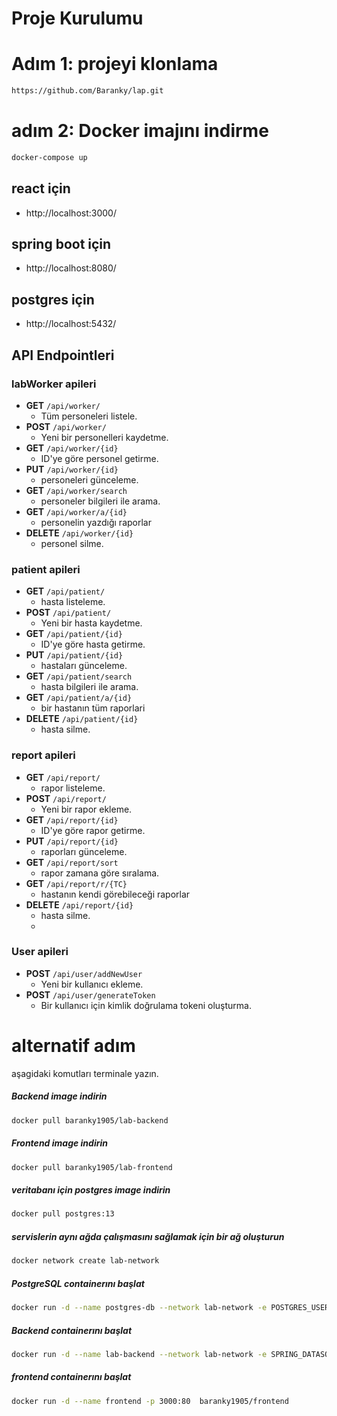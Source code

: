 # Proje Kurulumu

# Adım 1: projeyi klonlama
```bash
https://github.com/Baranky/lap.git
````
# adım 2: Docker imajını indirme

```bash
docker-compose up
````
## react için
- http://localhost:3000/
## spring boot için
- http://localhost:8080/
## postgres için
- http://localhost:5432/


## API Endpointleri

### labWorker apileri

- **GET** `/api/worker/`
    -  Tüm personeleri listele.
- **POST** `/api/worker/`
    -  Yeni bir personelleri kaydetme.
- **GET** `/api/worker/{id}`
    - ID'ye göre personel getirme.
- **PUT** `/api/worker/{id}`
    - personeleri günceleme.
- **GET** `/api/worker/search`
  - personeler bilgileri ile arama.
- **GET** `/api/worker/a/{id}`
    - personelin yazdığı raporlar
- **DELETE** `/api/worker/{id}`
    - personel silme.

### patient apileri

- **GET** `/api/patient/`
  - hasta listeleme.
- **POST** `/api/patient/`
    -  Yeni bir hasta kaydetme.
- **GET** `/api/patient/{id}`
    - ID'ye göre hasta getirme.
- **PUT** `/api/patient/{id}`
    - hastaları günceleme.
- **GET** `/api/patient/search`
    - hasta bilgileri ile arama.
- **GET** `/api/patient/a/{id}`
    - bir hastanın tüm raporlari
- **DELETE** `/api/patient/{id}`
    - hasta silme.


### report apileri

- **GET** `/api/report/`
    - rapor listeleme.
- **POST** `/api/report/`
    -  Yeni bir rapor ekleme.
- **GET** `/api/report/{id}`
    - ID'ye göre rapor getirme.
- **PUT** `/api/report/{id}`
    - raporları günceleme.
- **GET** `/api/report/sort`
    - rapor zamana göre sıralama.
- **GET** `/api/report/r/{TC}`
    - hastanın kendi görebileceği raporlar
- **DELETE** `/api/report/{id}`
    - hasta silme.
    - 
### User apileri

- **POST** `/api/user/addNewUser`
    - Yeni bir kullanıcı ekleme.
- **POST** `/api/user/generateToken`
    - Bir kullanıcı için kimlik doğrulama tokeni oluşturma.

    

# alternatif adım
 aşagidaki komutları terminale yazın.
##### Backend image indirin
```bash
docker pull baranky1905/lab-backend
````
##### Frontend image indirin
```bash
docker pull baranky1905/lab-frontend
````
##### veritabanı için postgres image indirin
```bash
docker pull postgres:13
````
##### servislerin aynı ağda çalışmasını sağlamak için  bir ağ oluşturun
```bash
docker network create lab-network
````
##### PostgreSQL containerını başlat
```bash
docker run -d --name postgres-db --network lab-network -e POSTGRES_USER=postgres -e POSTGRES_PASSWORD=1905( your password) -e POSTGRES_DB=lab -p 5432:5432 postgres:13   
````
##### Backend containerını başlat
```bash
docker run -d --name lab-backend --network lab-network -e SPRING_DATASOURCE_URL=jdbc:postgresql://postgres-db:5432/Lab -e SPRING_DATASOURCE_USERNAME=postgres -e SPRING_DATASOURCE_PASSWORD=1905( your password) -p 8080:8080 baranky1905/lab-backend
````
##### frontend containerını başlat
```bash
docker run -d --name frontend -p 3000:80  baranky1905/frontend
````

